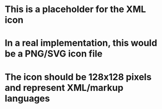 # This is a placeholder for the XML icon
# In a real implementation, this would be a PNG/SVG icon file
# The icon should be 128x128 pixels and represent XML/markup languages